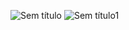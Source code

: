 ![Sem título](https://github.com/EvandroBastos/erp-ths/assets/5403801/ce4372e4-5c35-484d-a385-1a31ae140917)
![Sem título1](https://github.com/EvandroBastos/erp-ths/assets/5403801/ea1df6d1-d5dc-408a-b278-d7a4a83c9f97)
